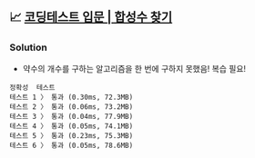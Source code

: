 ## 📈 [코딩테스트 입문 | 합성수 찾기](https://school.programmers.co.kr/learn/courses/30/lessons/120846)

### Solution

- 약수의 개수를 구하는 알고리즘을 한 번에 구하지 못했음! 복습 필요!

```text
정확성  테스트
테스트 1 〉	통과 (0.30ms, 72.3MB)
테스트 2 〉	통과 (0.06ms, 73.2MB)
테스트 3 〉	통과 (0.04ms, 77.9MB)
테스트 4 〉	통과 (0.05ms, 74.1MB)
테스트 5 〉	통과 (0.23ms, 75.3MB)
테스트 6 〉	통과 (0.05ms, 78.6MB)
```